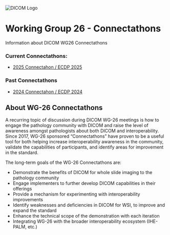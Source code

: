![DICOM Logo](https://www.dicomstandard.org/images/librariesprovider2/default-album/dicom-logo.jpg)
<!-- <img style="float: right;" src="https://www.dicomstandard.org/images/librariesprovider2/default-album/dicom-logo.jpg)"> -->

# Working Group 26 - Connectathons
Information about DICOM WG26 Connectathons

### Current Connectathons:
- [2025 Connectahon / ECDP 2025](./2025/index.md)

### Past Connectathons
- [2024 Connectahon / ECDP 2024](./2024-annotations/index.md)  

## About WG-26 Connectathons
A recurring topic of discussion during DICOM WG-26 meetings is how to engage the pathology community with DICOM and raise the level of awareness amongst pathologists about both DICOM and interoperability. Since 2017, WG-26 sponsored “Connectathons” have proven to be a useful tool for both helping increase interoperability awareness in the community, validate the capabilities of participants, and identify areas for improvement in the standard.  

The long-term goals of the WG-26 Connectathons are:
- Demonstrate the benefits of DICOM for whole slide imaging to the pathology community
- Engage implementers to further develop DICOM capabilities in their offerings
- Provide a mechanism for experimenting with interoperability improvements
- Identify weaknesses and deficiencies in DICOM for WSI, to improve and  expand the standard
- Enhance the technical scope of the demonstration with each iteration
- Integrating WG-26 with the broader interoperability ecosystem (IHE-PALM, etc.)

